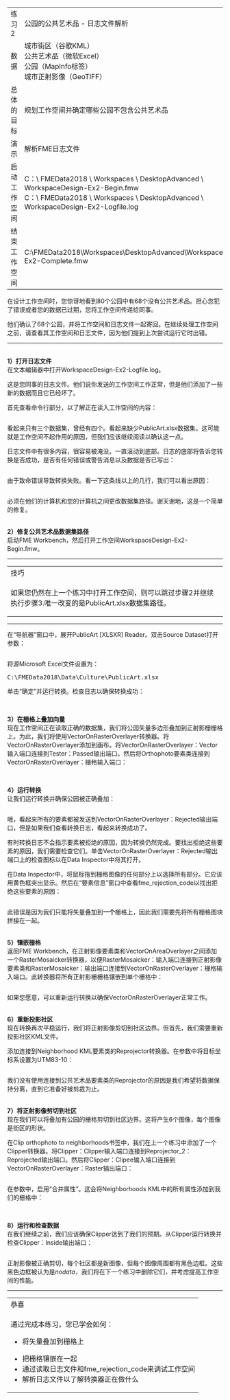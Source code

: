 <table>
<tbody><tr>
<td>
<i></i><font style="vertical-align: inherit;"><font style="vertical-align: inherit;">
练习2
</font></font></td>

<td><font style="vertical-align: inherit;"><font style="vertical-align: inherit;">
公园的公共艺术品 - 日志文件解析
</font></font></td>
</tr>
<tr>
<td><font style="vertical-align: inherit;"><font style="vertical-align: inherit;">数据</font></font></td>
<td><font style="vertical-align: inherit;"><font style="vertical-align: inherit;">城市街区（谷歌KML）</font></font><br><font style="vertical-align: inherit;"><font style="vertical-align: inherit;">公共艺术品（微软Excel）</font></font><br><font style="vertical-align: inherit;"><font style="vertical-align: inherit;">
公园（MapInfo标签）</font></font><br><font style="vertical-align: inherit;"><font style="vertical-align: inherit;">
城市正射影像（GeoTIFF）</font></font></td>
</tr>
<tr>
<td><font style="vertical-align: inherit;"><font style="vertical-align: inherit;">总体的目标</font></font></td>
<td><font style="vertical-align: inherit;"><font style="vertical-align: inherit;">规划工作空间并确定哪些公园不包含公共艺术品</font></font></td>
</tr>
<tr>
<td><font style="vertical-align: inherit;"><font style="vertical-align: inherit;">演示</font></font></td>
<td><font style="vertical-align: inherit;"><font style="vertical-align: inherit;">解析FME日志文件</font></font></td>
</tr>
<tr>
<td><font style="vertical-align: inherit;"><font style="vertical-align: inherit;">启动工作空间</font></font></td>
<td><font style="vertical-align: inherit;"><font style="vertical-align: inherit;">C：\ FMEData2018 \ Workspaces \ DesktopAdvanced \ WorkspaceDesign-Ex2-Begin.fmw </font></font><br><font style="vertical-align: inherit;"><font style="vertical-align: inherit;">
C：\ FMEData2018 \ Workspaces \ DesktopAdvanced \ WorkspaceDesign-Ex2-Logfile.log</font></font></td>
</tr>
<tr>
<td><font style="vertical-align: inherit;"><font style="vertical-align: inherit;">结束工作空间</font></font></td>
<td><font style="vertical-align: inherit;"><font style="vertical-align: inherit;">C:\FMEData2018\Workspaces\DesktopAdvanced\WorkspaceDesign-Ex2-Complete.fmw</font></font></td>
</tr>
</tbody></table>
<p><font style="vertical-align: inherit;"><font style="vertical-align: inherit;">在设计工作空间时，您惊讶地看到80个公园中有68个没有公共艺术品。</font><font style="vertical-align: inherit;">担心您犯了错误或者您的数据已过期，您将工作空间传递给同事。</font></font></p>
<p><font style="vertical-align: inherit;"><font style="vertical-align: inherit;">他们确认了68个公园，并将工作空间和日志文件一起寄回。</font><font style="vertical-align: inherit;">在继续处理工作空间之前，请查看其工作空间和日志文件，因为他们提到上次尝试运行它时出错。</font></font></p>
<hr>
<p><br><strong><font style="vertical-align: inherit;"><font style="vertical-align: inherit;">1）打开日志文件</font></font></strong>
<br><font style="vertical-align: inherit;"><font style="vertical-align: inherit;">在文本编辑器中打开WorkspaceDesign-Ex2-Logfile.log。</font></font></p>
<p><font style="vertical-align: inherit;"><font style="vertical-align: inherit;">这是您同事的日志文件。</font><font style="vertical-align: inherit;">他们说你发送的工作空间工作正常，但是他们添加了一些新的数据而且它已经坏了。</font></font></p>
<p><font style="vertical-align: inherit;"><font style="vertical-align: inherit;">首先查看命令行部分，以了解正在读入工作空间的内容：</font></font></p>
<p><a target="_blank" href="https://github.com/safesoftware/FMETraining/blob/Desktop-Advanced-2018/DesktopAdvanced2WorkspaceDesign/Images/Img2.211.Ex2.LogCommandLine.png"><img src="../DesktopAdvanced2WorkspaceDesign/Images/Img2.211.Ex2.LogCommandLine.png" alt="" style="max-width:100%;"></a></p>
<p><font style="vertical-align: inherit;"><font style="vertical-align: inherit;">看起来只有三个数据集，曾经有四个。</font><font style="vertical-align: inherit;">看起来缺少PublicArt.xlsx数据集。</font><font style="vertical-align: inherit;">这可能就是工作空间不起作用的原因，但我们应该继续阅读以确认这一点。</font></font></p>
<p><font style="vertical-align: inherit;"><font style="vertical-align: inherit;">日志文件中有很多内容，很容易被淹没。</font><font style="vertical-align: inherit;">一直滚动到底部。</font><font style="vertical-align: inherit;">日志的底部将告诉您转换是否成功，是否有任何错误或警告消息以及数据是否已写出：</font></font></p>
<p><a target="_blank" href="https://github.com/safesoftware/FMETraining/blob/Desktop-Advanced-2018/DesktopAdvanced2WorkspaceDesign/Images/Img2.212.Ex2.LogTranslationFailed.png"><img src="../DesktopAdvanced2WorkspaceDesign/Images/Img2.212.Ex2.LogTranslationFailed.png" alt="" style="max-width:100%;"></a></p>
<p><font style="vertical-align: inherit;"><font style="vertical-align: inherit;">由于致命错误导致转换失败。</font><font style="vertical-align: inherit;">看一下这条线以上的几行，我们可以看出原因：</font></font></p>
<p><a target="_blank" href="https://github.com/safesoftware/FMETraining/blob/Desktop-Advanced-2018/DesktopAdvanced2WorkspaceDesign/Images/Img2.213.Ex2.LogNoFileExists.png"><img src="../DesktopAdvanced2WorkspaceDesign/Images/Img2.213.Ex2.LogNoFileExists.png" alt="" style="max-width:100%;"></a></p>
<p><font style="vertical-align: inherit;"><font style="vertical-align: inherit;">必须在他们的计算机和您的计算机之间更改数据集路径。</font><font style="vertical-align: inherit;">谢天谢地，这是一个简单的修复。</font></font></p>
<p><br><strong><font style="vertical-align: inherit;"><font style="vertical-align: inherit;">2）修复公共艺术品数据集路径</font></font></strong>
<br><font style="vertical-align: inherit;"><font style="vertical-align: inherit;">启动FME Workbench，然后打开工作空间WorkspaceDesign-Ex2-Begin.fmw。</font></font></p>
<hr>
 
<table>
<tbody><tr>
<td>
<i></i><font style="vertical-align: inherit;"><font style="vertical-align: inherit;">
技巧
</font></font></td>
</tr>
<tr>
<td><font style="vertical-align: inherit;"><font style="vertical-align: inherit;">

如果您仍然在上一个练习中打开工作空间，则可以跳过步骤2并继续执行步骤3.唯一改变的是PublicArt.xlsx数据集路径。 

</font></font></td>
</tr>
</tbody></table>
<hr>
<p><font style="vertical-align: inherit;"><font style="vertical-align: inherit;">在“导航器”窗口中，展开PublicArt [XLSXR] Reader。</font><font style="vertical-align: inherit;">双击Source Dataset打开参数：</font></font></p>
<p><a target="_blank" href="https://github.com/safesoftware/FMETraining/blob/Desktop-Advanced-2018/DesktopAdvanced2WorkspaceDesign/Images/Img2.214.Ex2.PublicArtNavigator.png"><img src="../DesktopAdvanced2WorkspaceDesign/Images/Img2.214.Ex2.PublicArtNavigator.png" alt="" style="max-width:100%;"></a></p>
<p><font style="vertical-align: inherit;"><font style="vertical-align: inherit;">将源Microsoft Excel文件设置为：</font></font></p>
<pre><font style="vertical-align: inherit;"><font style="vertical-align: inherit;">C:\FMEData2018\Data\Culture\PublicArt.xlsx
</font></font></pre>
<p><font style="vertical-align: inherit;"><font style="vertical-align: inherit;">单击“确定”并运行转换。</font><font style="vertical-align: inherit;">检查日志以确保转换成功：</font></font></p>
<p><a target="_blank" href="https://github.com/safesoftware/FMETraining/blob/Desktop-Advanced-2018/DesktopAdvanced2WorkspaceDesign/Images/Img2.215.Ex2.LogTranslationSuccessful.png"><img src="../DesktopAdvanced2WorkspaceDesign/Images/Img2.215.Ex2.LogTranslationSuccessful.png" alt="" style="max-width:100%;"></a></p>
<p><br><strong><font style="vertical-align: inherit;"><font style="vertical-align: inherit;">3）在栅格上叠加向量</font></font></strong>
<br><font style="vertical-align: inherit;"><font style="vertical-align: inherit;">现在工作空间正在读取正确的数据集，我们将公园矢量多边形叠加到正射影栅栅格上。</font><font style="vertical-align: inherit;">为此，我们将使用VectorOnRasterOverlayer转换器。</font><font style="vertical-align: inherit;">将VectorOnRasterOverlayer添加到画布。</font><font style="vertical-align: inherit;">将VectorOnRasterOverlayer：Vector输入端口连接到Tester：Passed输出端口。</font><font style="vertical-align: inherit;">然后将Orthophoto要素类连接到VectorOnRasterOverlayer：栅格输入端口：</font></font></p>
<p><a target="_blank" href="https://github.com/safesoftware/FMETraining/blob/Desktop-Advanced-2018/DesktopAdvanced2WorkspaceDesign/Images/Img2.216.Ex2.VectorOnRasterOverlayer.png"><img src="../DesktopAdvanced2WorkspaceDesign/Images/Img2.216.Ex2.VectorOnRasterOverlayer.png" alt="" style="max-width:100%;"></a></p>
<p><br><strong><font style="vertical-align: inherit;"><font style="vertical-align: inherit;">4）运行转换</font></font></strong>
<br><font style="vertical-align: inherit;"><font style="vertical-align: inherit;">让我们运行转换并确保公园被正确叠加：</font></font></p>
<p><a target="_blank" href="https://github.com/safesoftware/FMETraining/blob/Desktop-Advanced-2018/DesktopAdvanced2WorkspaceDesign/Images/Img2.217.Ex2.VectorOnRasterOverlayFailed.png"><img src="../DesktopAdvanced2WorkspaceDesign/Images/Img2.217.Ex2.VectorOnRasterOverlayFailed.png" alt="" style="max-width:100%;"></a></p>
<p><font style="vertical-align: inherit;"><font style="vertical-align: inherit;">哦，看起来所有的要素都被发送到VectorOnRasterOverlayer：Rejected输出端口，但是如果我们查看转换日志，看起来转换成功了。</font></font></p>
<p><font style="vertical-align: inherit;"><font style="vertical-align: inherit;">有时转换日志不会指示要素被拒绝的原因，因为转换仍然完成。</font><font style="vertical-align: inherit;">要找出拒绝这些要素的原因，我们需要检查它们。</font><font style="vertical-align: inherit;">单击VectorOnRasterOverlayer：Rejected输出端口上的检查图标以在Data Inspector中将其打开。</font></font></p>
<p><font style="vertical-align: inherit;"><font style="vertical-align: inherit;">在Data Inspector中，将鼠标拖到栅格图像的任何部分上以选择所有部分。</font><font style="vertical-align: inherit;">它应该用黄色框突出显示。</font><font style="vertical-align: inherit;">然后在“要素信息”窗口中查看fme_rejection_code以找出拒绝这些要素的原因：</font></font></p>
<p><a target="_blank" href="https://github.com/safesoftware/FMETraining/blob/Desktop-Advanced-2018/DesktopAdvanced2WorkspaceDesign/Images/Img2.218.Ex2.DataInspectorRejectionCode.png"><img src="../DesktopAdvanced2WorkspaceDesign/Images/Img2.218.Ex2.DataInspectorRejectionCode.png" alt="" style="max-width:100%;"></a></p>
<p><font style="vertical-align: inherit;"><font style="vertical-align: inherit;">此错误是因为我们只能将矢量叠加到</font></font><strong><font style="vertical-align: inherit;"><font style="vertical-align: inherit;">一个</font></font></strong><font style="vertical-align: inherit;"><font style="vertical-align: inherit;">栅格上，因此我们需要先将所有栅格图块拼接在一起。</font></font></p>
<p><br><strong><font style="vertical-align: inherit;"><font style="vertical-align: inherit;">5）镶嵌栅格</font></font></strong>
<br><font style="vertical-align: inherit;"><font style="vertical-align: inherit;">返回FME Workbench，在正射影像要素类和VectorOnAreaOverlayer之间添加一个RasterMosaicker转换器，以便RasterMosaicker：输入端口连接到正射影像要素类和RasterMosaicker：输出端口连接到VectorOnRasterOverlayer：栅格输入端口。</font><font style="vertical-align: inherit;">此转换器将所有正射影栅栅格镶嵌到单个栅格中：</font></font></p>
<p><a target="_blank" href="https://github.com/safesoftware/FMETraining/blob/Desktop-Advanced-2018/DesktopAdvanced2WorkspaceDesign/Images/Img2.219.Ex2.RasterMosaicker.png"><img src="../DesktopAdvanced2WorkspaceDesign/Images/Img2.219.Ex2.RasterMosaicker.png" alt="" style="max-width:100%;"></a></p>
<p><font style="vertical-align: inherit;"><font style="vertical-align: inherit;">如果您愿意，可以重新运行转换以确保VectorOnRasterOverlayer正常工作。</font></font></p>
<p><br><strong><font style="vertical-align: inherit;"><font style="vertical-align: inherit;">6）重新投影社区</font></font></strong>
<br><font style="vertical-align: inherit;"><font style="vertical-align: inherit;">现在转换再次平稳运行，我们将正射影像剪切到社区边界。但首先，我们需要重新投影社区KML文件。</font></font></p>
<p><font style="vertical-align: inherit;"><font style="vertical-align: inherit;">添加连接到Neighborhood KML要素类的Reprojector转换器。</font><font style="vertical-align: inherit;">在参数中将目标坐标系设置为UTM83-10：</font></font></p>
<p><a target="_blank" href="https://github.com/safesoftware/FMETraining/blob/Desktop-Advanced-2018/DesktopAdvanced2WorkspaceDesign/Images/Img2.220.Ex2.ReprojectNeighborhoods.png"><img src="../DesktopAdvanced2WorkspaceDesign/Images/Img2.220.Ex2.ReprojectNeighborhoods.png" alt="" style="max-width:100%;"></a></p>
<p><font style="vertical-align: inherit;"><font style="vertical-align: inherit;">我们没有使用连接到公共艺术品要素类的Reprojector的原因是我们希望将数据保持分离，直到它准备好被剪裁为止。</font></font></p>
<p><br><strong><font style="vertical-align: inherit;"><font style="vertical-align: inherit;">7）将正射影像剪切到社区</font></font></strong>
<br><font style="vertical-align: inherit;"><font style="vertical-align: inherit;">现在我们可以将叠加有公园的栅格剪切到社区边界。</font><font style="vertical-align: inherit;">这将产生6个图像，每个图像是街区的形状。</font></font></p>
<p><font style="vertical-align: inherit;"><font style="vertical-align: inherit;">在Clip orthophoto to neighborhoods书签中，我们在上一个练习中添加了一个Clipper转换器。</font><font style="vertical-align: inherit;">将Clipper：Clipper输入端口连接到Reprojector_2：Reprojected输出端口。</font><font style="vertical-align: inherit;">然后将Clipper：Clipee输入端口连接到VectorOnRasterOverlayer：Raster输出端口：</font></font></p>
<p><a target="_blank" href="https://github.com/safesoftware/FMETraining/blob/Desktop-Advanced-2018/DesktopAdvanced2WorkspaceDesign/Images/Img2.221.Ex2.ClipOrthophotos.png"><img src="../DesktopAdvanced2WorkspaceDesign/Images/Img2.221.Ex2.ClipOrthophotos.png" alt="" style="max-width:100%;"></a></p>
<p><font style="vertical-align: inherit;"><font style="vertical-align: inherit;">在参数中，启用“合并属性”。</font><font style="vertical-align: inherit;">这会将Neighborhoods KML中的所有属性添加到我们的栅格中：</font></font></p>
<p><a target="_blank" href="https://github.com/safesoftware/FMETraining/blob/Desktop-Advanced-2018/DesktopAdvanced2WorkspaceDesign/Images/Img2.222.Ex2.ClipperParameters.png"><img src="../DesktopAdvanced2WorkspaceDesign/Images/Img2.222.Ex2.ClipperParameters.png" alt="" style="max-width:100%;"></a></p>
<p><br><strong><font style="vertical-align: inherit;"><font style="vertical-align: inherit;">8）运行和检查数据</font></font></strong>
<br><font style="vertical-align: inherit;"><font style="vertical-align: inherit;">在我们继续之前，我们应该确保Clipper达到了我们的预期。</font><font style="vertical-align: inherit;">从Clipper运行转换并检查Clipper：Inside输出端口：</font></font></p>
<p><a target="_blank" href="https://github.com/safesoftware/FMETraining/blob/Desktop-Advanced-2018/DesktopAdvanced2WorkspaceDesign/Images/Img2.223.Ex2.ClipperResults.png"><img src="../DesktopAdvanced2WorkspaceDesign/Images/Img2.223.Ex2.ClipperResults.png" alt="" style="max-width:100%;"></a></p>
<p><font style="vertical-align: inherit;"><font style="vertical-align: inherit;">正射影像被正确剪切，每个社区都是新图像，但每个图像周围都有黑色边框。</font><font style="vertical-align: inherit;">这些黑色边框被认为是</font></font><em><font style="vertical-align: inherit;"><font style="vertical-align: inherit;">nodata，</font></font></em><font style="vertical-align: inherit;"><font style="vertical-align: inherit;">我们将在下一个练习中删除它们</font><em><font style="vertical-align: inherit;">，</font></em><font style="vertical-align: inherit;">并</font><font style="vertical-align: inherit;">考虑</font><font style="vertical-align: inherit;">提高工作空间的性能。</font></font></p>
<hr>
 
<table>
<tbody><tr>
<td>
<i></i><font style="vertical-align: inherit;"><font style="vertical-align: inherit;">
恭喜
</font></font></td>
</tr>
<tr>
<td><font style="vertical-align: inherit;"><font style="vertical-align: inherit;">

通过完成本练习，您已学会如何：
</font></font><ul><li><font style="vertical-align: inherit;"><font style="vertical-align: inherit;">将矢量叠加到栅格上</font></font></li>
<li><font style="vertical-align: inherit;"><font style="vertical-align: inherit;">把栅格镶嵌在一起</font></font></li>
<li><font style="vertical-align: inherit;"><font style="vertical-align: inherit;">通过读取日志文件和fme_rejection_code来调试工作空间</font></font></li>
<li><font style="vertical-align: inherit;"><font style="vertical-align: inherit;">解析日志文件以了解转换器正在做什么</font></font></li></ul>

</td>
</tr>
</tbody></table>
